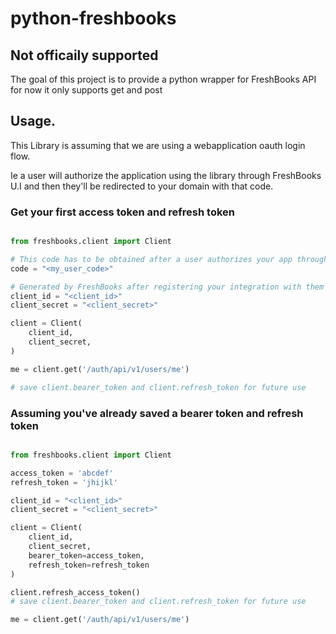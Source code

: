# python-freshbooks

## Not officaily supported

The goal of this project is to provide a python wrapper for FreshBooks API
for now it only supports get and post


## Usage.

This Library is assuming that we are using a webapplication oauth login flow.

Ie a user will authorize the application using the library through FreshBooks U.I and
then they'll be redirected to your domain with that code.

### Get your first access token and refresh token

```python

from freshbooks.client import Client

# This code has to be obtained after a user authorizes your app through FreshBooks U.I.
code = "<my_user_code>"

# Generated by FreshBooks after registering your integration with them
client_id = "<client_id>"
client_secret = "<client_secret>"

client = Client(
	client_id,
	client_secret,
)

me = client.get('/auth/api/v1/users/me')

# save client.bearer_token and client.refresh_token for future use

```

### Assuming you've already saved a bearer token and refresh token
```python

from freshbooks.client import Client

access_token = 'abcdef'
refresh_token = 'jhijkl'

client_id = "<client_id>"
client_secret = "<client_secret>"

client = Client(
	client_id,
	client_secret,
	bearer_token=access_token,
	refresh_token=refresh_token
)

client.refresh_access_token()
# save client.bearer_token and client.refresh_token for future use

me = client.get('/auth/api/v1/users/me')

```
